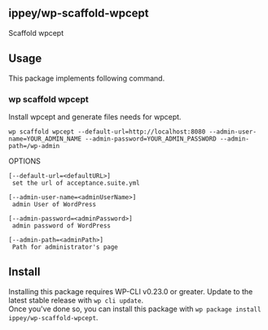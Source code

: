 ippey/wp-scaffold-wpcept
---
Scaffold wpcept

## Usage
This package implements following command.

### wp scaffold wpcept
Install wpcept and generate files needs for wpcept.
```
wp scaffold wpcept --default-url=http://localhost:8080 --admin-user-name=YOUR_ADMIN_NAME --admin-password=YOUR_ADMIN_PASSWORD --admin-path=/wp-admin
```

OPTIONS
```
[--default-url=<defaultURL>]
 set the url of acceptance.suite.yml

[--admin-user-name=<adminUserName>]
 admin User of WordPress

[--admin-password=<adminPassword>]
 admin password of WordPress

[--admin-path=<adminPath>]
 Path for administrator's page
```

## Install
Installing this package requires WP-CLI v0.23.0 or greater. Update to the latest stable release with ```wp cli update```.  
Once you've done so, you can install this package with ```wp package install ippey/wp-scaffold-wpcept```.  
